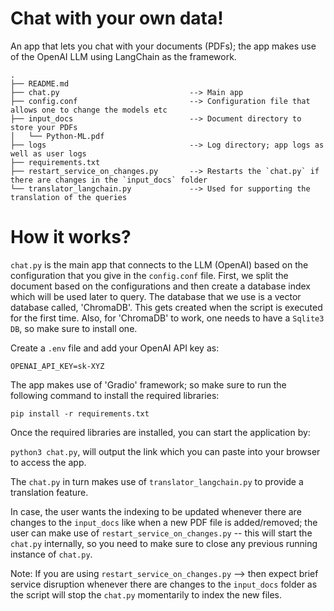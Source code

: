# Chat with your own data!

An app that lets you chat with your documents (PDFs); the app makes use of the OpenAI LLM using LangChain as the framework.

```
.
├── README.md
├── chat.py                             --> Main app
├── config.conf                         --> Configuration file that allows one to change the models etc
├── input_docs                          --> Document directory to store your PDFs
│   └── Python-ML.pdf
├── logs                                --> Log directory; app logs as well as user logs
├── requirements.txt                    
├── restart_service_on_changes.py       --> Restarts the `chat.py` if there are changes in the `input_docs` folder
└── translator_langchain.py             --> Used for supporting the translation of the queries
```

# How it works?

`chat.py` is the main app that connects to the LLM (OpenAI) based on the configuration that you give in the `config.conf` file.
First, we split the document based on the configurations and then create a database index which will be used later to query. The database that we use is a vector database called, 'ChromaDB'. This gets created when the script is executed for the first time. Also, for 'ChromaDB' to work, one needs to have a `Sqlite3 DB`, so make sure to install one.

Create a `.env` file and add your OpenAI API key as:

`OPENAI_API_KEY=sk-XYZ`

The app makes use of 'Gradio' framework; so make sure to run the following command to install the required libraries:

`pip install -r requirements.txt`

Once the required libraries are installed, you can start the application by:

`python3 chat.py`, will output the link which you can paste into your browser to access the app.

The `chat.py` in turn makes use of `translator_langchain.py` to provide a translation feature.

In case, the user wants the indexing to be updated whenever there are changes to the `input_docs` like when a new PDF file is added/removed; the user can make use of `restart_service_on_changes.py` -- this will start the `chat.py` internally, so you need to make sure to close any previous running instance of `chat.py`.

Note: If you are using `restart_service_on_changes.py` --> then expect brief service disruption whenever there are changes to the `input_docs` folder as the script will stop the `chat.py` momentarily to index the new files.
